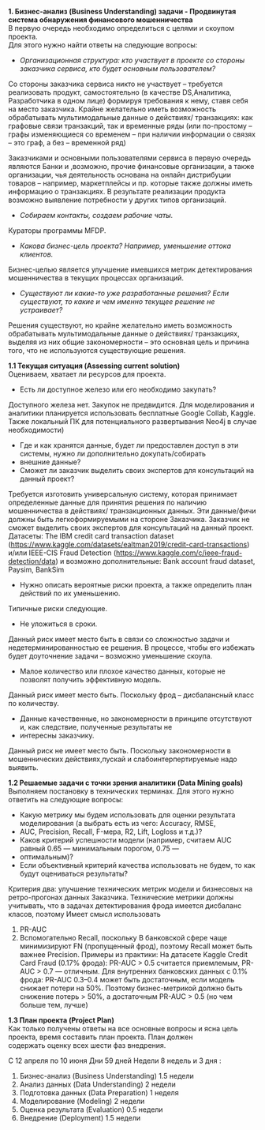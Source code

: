 **1\.  Бизнес-анализ (Business Understanding) задачи - Продвинутая система обнаружения финансового мошенничества**  
В первую очередь необходимо определиться с целями и скоупом проекта.  
Для этого нужно найти ответы на следующие вопросы:

* *Организационная структура: кто участвует в проекте со стороны заказчика сервиса, кто будет основным пользователем?*

Со стороны заказчика сервиса никто не участвует – требуется реализовать продукт, самостоятельно (в качестве DS,Аналитика, Разработчика в одном лице) формируя требования к нему, ставя себя на место заказчика. Крайне желательно иметь возможность обрабатывать мультимодальные данные о действиях/ транзакциях: как графовые связи транзакций, так и временные ряды (или по-простому – графы изменяющиеся со временем – при наличии информации о связях – это граф, а без – временной ряд)

Заказчиками и основными пользователями сервиса в первую очередь являются Банки и ,возможно, прочие финансовые организации, а также организации, чья деятельность основана на онлайн дистрибуции товаров – например, маркетплейсы и пр. которые также должны иметь информацию о транзакциях. В результате реализации продукта возможно выявление потребности у других типов организаций.

* *Собираем контакты, создаем рабочие чаты.*  

Кураторы программы MFDP.

* *Какова бизнес-цель проекта? Например, уменьшение оттока клиентов.* 

Бизнес-целью является улучшение имевшихся метрик детектирования мошенничества в текущих процессах организаций.
 
* *Существуют ли какие-то уже разработанные решения? Если существуют, то какие и чем именно текущее решение не устраивает?*

Решения существуют, но крайне желательно иметь возможность обрабатывать мультимодальные данные о действиях/ транзакциях, выделяя из них общие закономерности – это основная цель и причина того, что не используются существующие решения.


**1.1 Текущая ситуация (Assessing current solution)**  
Оцениваем, хватает ли ресурсов для проекта.

* Есть ли доступное железо или его необходимо закупать?  

Доступного железа нет. Закупок не предвидится. Для моделирования и аналитики планируется использовать бесплатные Google Collab, Kaggle. Также локальный ПК для потенциального развертывания Neo4j в случае необходимости)

* Где и как хранятся данные, будет ли предоставлен доступ в эти системы, нужно ли дополнительно докупать/собирать  
* внешние данные?  
* Сможет ли заказчик выделить своих экспертов для консультаций на данный проект?

Требуется изготовить универсальную систему, которая принимает определенные данные для принятия решения по наличию мошенничества в действиях/ транзакционных данных. Эти данные/фичи должны быть легкоформируемыми на стороне Заказчика. 
Заказчик не сможет выделить своих экспертов для консультаций на данный проект.
Датасеты:
The IBM credit card transaction dataset (https://www.kaggle.com/datasets/ealtman2019/credit-card-transactions)
и/или
IEEE-CIS Fraud Detection (https://www.kaggle.com/c/ieee-fraud-detection/data)
и возможно дополнительные:
Bank account fraud dataset,
Paysim,
BankSim


* Нужно описать вероятные риски проекта, а также определить план действий по их уменьшению.

Типичные риски следующие.

* Не уложиться в сроки.  

Данный риск имеет место быть в связи со сложностью задачи и недетерминированностью ее решения. В процессе, чтобы его избежать будет доуточнение задачи – возможно уменьшение скоупа.


* Малое количество или плохое качество данных, которые не позволят получить эффективную модель. 

Данный риск имеет место быть. Поскольку фрод – дисбалансный класс по количеству.


* Данные качественные, но закономерности в принципе отсутствуют и, как следствие, полученные результаты не  
* интересны заказчику.

Данный риск не имеет место быть. Поскольку закономерности в мошеннических действиях,пускай и слабоинтерпертируемые надо выявить.


**1.2 Решаемые задачи с точки зрения аналитики (Data Mining goals)**  
Выполняем постановку в технических терминах. Для этого нужно ответить на следующие вопросы:

* Какую метрику мы будем использовать для оценки результата моделирования (а выбрать есть из чего: Accuracy, RMSE,  
* AUC, Precision, Recall, F-мера, R2, Lift, Logloss и т.д.)?  
* Каков критерий успешности модели (например, считаем AUC равный 0.65 — минимальным порогом, 0.75 —  
* оптимальным)?  
* Если объективный критерий качества использовать не будем, то как будут оцениваться результаты?

Критерия два: улучшение технических метрик модели и бизнесовых на ретро-прогонах данных Заказчика.
Технические метрики должны учитывать, что в задачах детектирования фрода имеется дисбаланс класов, поэтому
Имеет смысл использовать
1)	PR-AUC 
2)	Вспомогательно Recall, поскольку
В банковской сфере чаще минимизируют FN (пропущенный фрод), поэтому Recall может быть важнее Precision.
Примеры из практики:
На датасете Kaggle Credit Card Fraud (0.17% фрода):
PR-AUC > 0.5 считается приемлемым,
PR-AUC > 0.7 — отличным.
Для внутренних банковских данных с 0.1% фрода:
PR-AUC 0.3–0.4 может быть достаточным, если модель снижает потери на 50%.
Поэтому бизнес-метрикой должно быть снижение потерь > 50%, а достаточным PR-AUC > 0.5 (но чем больше тем, лучше)


**1.3 План проекта (Project Plan)**  
Как только получены ответы на все основные вопросы и ясна цель проекта, время составить план проекта. План должен  
содержать оценку всех шести фаз внедрения.  

С 12 апреля по 10 июня
Дни	59 дней
Недели	8 недель и 3 дня
:
1)	Бизнес-анализ (Business Understanding)
1.5 недели
2)	Анализ данных (Data Understanding)
2 недели
3)	Подготовка данных (Data Preparation)
1 неделя
4)	Моделирование (Modeling)
2 недели
5)	Оценка результата (Evaluation)
0.5 недели
6)	Внедрение (Deployment)
1.5 недели
